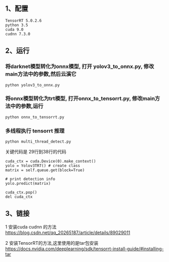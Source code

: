 ## 1、配置

    TensorRT 5.0.2.6
    python 3.5
    cuda 9.0
    cudnn 7.3.0

## 2、运行
### 将darknet模型转化为onnx模型, 打开 yolov3_to_onnx.py, 修改main方法中的参数,然后云溪它
	python yolov3_to_onnx.py

### 将onnx模型转化为trt模型, 打开onnx_to_tensorrt.py, 修改main方法中的参数,运行
	python onnx_to_tensorrt.py

### 多线程执行 tensorrt 推理
	python multi_thread_detect.py

关键代码是 29行到38行的代码

	cuda_ctx = cuda.Device(0).make_context()
    yolo = Yolov3TRT() # create class
    matrix = self.queue.get(block=True)

    # print detection info
    yolo.predict(matrix)

    cuda_ctx.pop()
    del cuda_ctx

## 3、链接
1 安装cuda cudnn 的方法 https://blog.csdn.net/qq_20265187/article/details/89029011

2 安装TensorRT的方法,这里使用的是tar包安装 https://docs.nvidia.com/deeplearning/sdk/tensorrt-install-guide/#installing-tar

